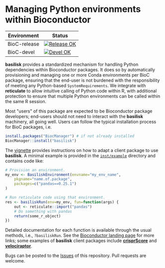 # Managing Python environments within Bioconductor

|Environment|Status|
|---|---|
|BioC-release|[![Release OK](https://bioconductor.org/shields/build/release/bioc/basilisk.svg)](http://bioconductor.org/checkResults/release/bioc-LATEST/basilisk/)|
|BioC-devel|[![Devel OK](https://bioconductor.org/shields/build/devel/bioc/basilisk.svg)](http://bioconductor.org/checkResults/devel/bioc-LATEST/basilisk/)|

**basilisk** provides a standardized mechanism for handling Python dependencies within Bioconductor packages.
It does so by automatically provisioning and managing one or more Conda environments per BioC package,
ensuring that the end-user is not burdened with the responsibility of meeting any Python-based `SystemRequirements`.
We integrate with **reticulate** to allow intuitive calling of Python code within R,
with additional protection to ensure that multiple Python environments can be called within the same R session.

Most "users" of this package are expected to be Bioconductor package developers;
end-users should not need to interact with the **basilisk** machinery, all going well.
Users can follow the typical installation process for BioC packages, i.e.

```r
install.packages("BiocManager") # if not already installed
BiocManager::install("basilisk")
```

The [vignette](https://bioconductor.org/packages/release/bioc/vignettes/basilisk/inst/doc/motivation.html) provides instructions on how to adapt a client package to use **basilisk**.
A minimal example is provided in the [`inst/example`](inst/example/) directory and contains code like:

```r
# Provision an environment.
my_env <- BasiliskEnvironment(envname="my_env_name",
    pkgname="name.of.package",
    packages=c("pandas==0.25.1")
)

# Run reticulate code using that environment.
res <- basiliskRun(env=my_env, fun=function(args) {
    out <- reticulate::import("pandas")
    # Do something with pandas
    return(some_r_object)
})
```

Detailed documentation for each function is available through the usual methods, i.e., `?basiliskRun`.
See the [Bioconductor landing page](https://bioconductor.org/packages/basilisk) for more links;
some examples of **basilisk** client packages include [**crisprScore**](https://bioconductor.org/packages/crisprScore) and [**velociraptor**](https://bioconductor.org/packages/velociraptor).

Bugs can be posted to the [Issues](https://github.com/LTLA/basilisk/issues) of this repository.
Pull requests are welcome.
